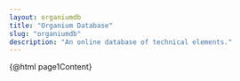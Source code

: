 ```yaml
---
layout: organiumdb
title: "Organium Database"
slug: "organiumdb"
description: "An online database of technical elements."
---
```


<script>
    import page1Content 'http://www.iil.is';
</script>
{@html page1Content}